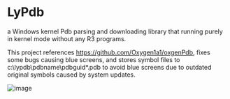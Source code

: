 # LyPdb
a Windows kernel Pdb parsing and downloading library that running purely in kernel mode without any R3 programs.

This project references https://github.com/Oxygen1a1/oxgenPdb, fixes some bugs causing blue screens, and stores symbol files to c:\lypdb\pdbname\pdbguid*.pdb to avoid blue screens due to outdated original symbols caused by system updates.

![image](https://github.com/LYingSiMon/LyPdb/assets/51651107/6334f7bb-dcc2-4bcb-8ed5-c917ab580b46)

